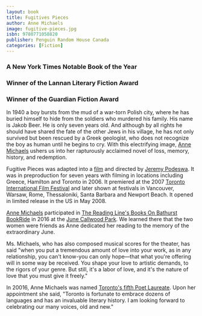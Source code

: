 ```yaml
---
layout: book
title: Fugitives Pieces
author: Anne Michaels
image: fugitive-pieces.jpg
isbn: 9780771058820
publisher: Penguin Random House Canada
categories: [Fiction]
---
```

### A New York Times Notable Book of the Year

### Winner of the Lannan Literary Fiction Award

### Winner of the Guardian Fiction Award


In 1940 a boy bursts from the mud of a war-torn Polish city, where he has buried himself to hide from the soldiers who murdered his family. His name is Jakob Beer. He is only seven years old. And although by all rights he should have shared the fate of the other Jews in his village, he has not only survived but been rescued by a Greek geologist, who does not recognize the boy as human until he begins to cry. With this electrifying image, [Anne Michaels](http://canpoetry.library.utoronto.ca/michaels/) ushers us into her rapturously acclaimed novel of loss, memory, history, and redemption.

Fugitive Pieces was adapted into a [film](https://en.wikipedia.org/wiki/Fugitive_Pieces_(film)) and directed by [Jeremy Podeswa](https://en.wikipedia.org/wiki/Jeremy_Podeswa). It was in preproduction for seven years with filming in locations including Greece, Hamilton and Toronto in 2006.  It premiered at the 2007 [Toronto International Film Festival](http://www.tiff.net/?view=grid&pandi=hide&mode=festival&) and later shown at festivals in Vancouver, Warsaw, Rome, Thessaloniki, Santa Barbara and Newport Beach. It opened in limited release in the US in May 2008.

[Anne Michaels](http://canpoetry.library.utoronto.ca/michaels/) participated in  [The Reading Line's Books On Bathurst BookRide](https://thereadingline.github.io/books-on-bathurst/) in 2016 at the [June Callwood Park](http://urbantoronto.ca/database/projects/june-callwood-park). We learned there that the two women were friends as Anne dedicated her reading to the memory of the extraordinary June.

Ms. Michaels, who has also composed musical scores for the theater, has said "when you put a tremendous amount of love into your work, as in any relationship, you can't know-you can only hope—that what you're offering will in some way be received. You shape your love to artistic demands, to the rigors of your genre. But still, it's a labor of love, and it's the nature of love that you must give it freely."

In 20016, Anne Michaels was named [Toronto's fifth Poet Laureate](http://www1.toronto.ca/wps/portal/contentonly?vgnextoid=9ea91ee53ff80510VgnVCM10000071d60f89RCRD&vgnextchannel=52a7b82e5c1ff310VgnVCM10000071d60f89RCRD). Upon her appointment she said, "Toronto is fortunate to embrace dozens of languages and has an invaluable literary history. I am looking forward to celebrating our many voices, old and new."
